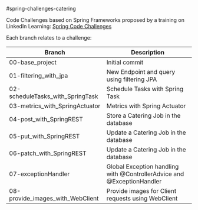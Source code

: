 #spring-challenges-catering

Code Challenges based on Spring Frameworks proposed by a training on LinkedIn Learning: [Spring Code Challenges](www.linkedin.com/learning/spring-code-challenges)

Each branch relates to a challenge:

Branch | Description
--- | ---
00-base_project                  | Initial commit                               
01-filtering_with_jpa            | New Endpoint and query using filtering JPA   
02-scheduleTasks_with_SpringTask | Schedule Tasks with Spring Task                
03-metrics_with_SpringActuator   | Metrics with Spring Actuator  
04-post_with_SpringREST          | Store a Catering Job in the database
05-put_with_SpringREST           | Update a Catering Job in the database
06-patch_with_SpringREST         | Update a Catering Job in the database
07-exceptionHandler              | Global Exception handling with @ControllerAdvice and @ExceptionHandler
08-provide_images_with_WebClient | Provide images for Client requests using WebClient

